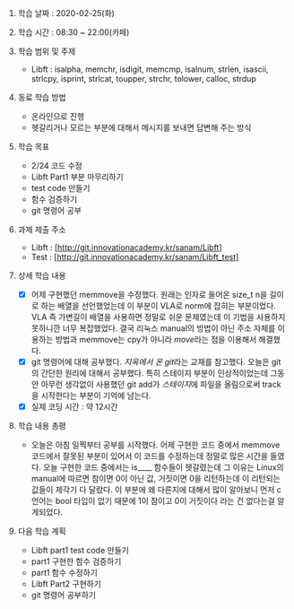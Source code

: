 1. 학습 날짜 : 2020-02-25(화)

2. 학습 시간 : 08:30 ~ 22:00(카페)

3. 학습 범위 및 주제

    - Libft : isalpha, memchr, isdigit, memcmp, isalnum, strlen, isascii, 
        strlcpy, isprint, strlcat, toupper, strchr, tolower, calloc, strdup

4. 동료 학습 방법

    - 온라인으로 진행
    - 헷갈리거나 모르는 부분에 대해서 메시지를 보내면 답변해 주는 방식

5. 학습 목표

    - 2/24 코드 수정
    - Libft Part1 부분 마무리하기
    - test code 만들기
    - 함수 검증하기
    - git 명령어 공부

6. 과제 제출 주소

    - Libft : [http://git.innovationacademy.kr/sanam/Libft]
    - Test  : [http://git.innovationacademy.kr/sanam/Libft_test]


7. 상세 학습 내용

   
    - [x] 어제 구현했던 memmove을 수정했다. 원래는 인자로 들어온 size_t n을 길이로 하는 배열을 선언했었는데 이 부분이 VLA로 norm에 잡히는 부분이었다. VLA 즉 가변길이 배열을 사용하면 정말로 쉬운 문제였는데 이 기법을 사용하지 못하니깐 너무 복잡했었다. 결국 리눅스 manual의 방법이 아닌 주소 자체를 이용하는 방법과 memmove는 cpy가 아니라 *move*라는 점을 이용해서 해결했다. 
    - [x] git 명령어에 대해 공부했다. *지옥에서 온 git*라는 교재를 참고했다. 오늘은 git의 간단한 원리에 대해서 공부했다. 특히 스테이지 부분이 인상적이었는데 그동안 아무런 생각없이 사용했던 git add가 *스테이지*에 파일을 올림으로써 track을 시작한다는 부분이 기억에 남는다.
    - [x] 실제 코딩 시간 : 약 12시간

8. 학습 내용 총평
     - 오늘은 아침 일찍부터 공부를 시작했다. 어제 구현한 코드 중에서 memmove 코드에서 잘못된 부분이 있어서 이 코드를 수정하는데 정말로 많은 시간을 들였다. 오늘 구현한 코드 중에서는 is____ 함수들이 헷갈렸는데 그 이유는 Linux의 manual에 따르면 참이면 0이 아닌 값, 거짓이면 0을 리턴하는데 이 리턴되는 값들이 제각기 다 달랐다. 이 부분에 왜 다른지에 대해서 많이 알아보니 먼저 c언어는 bool 타입이 없기 때문에 1이 참이고 0이 거짓이다 라는 건 없다는걸 알게되었다.

9. 다음 학습 계획
    - Libft part1 test code 만들기
    - part1 구현한 함수 검증하기
    - part1 함수 수정하기
    - Libft Part2 구현하기
    - git 명령어 공부하기